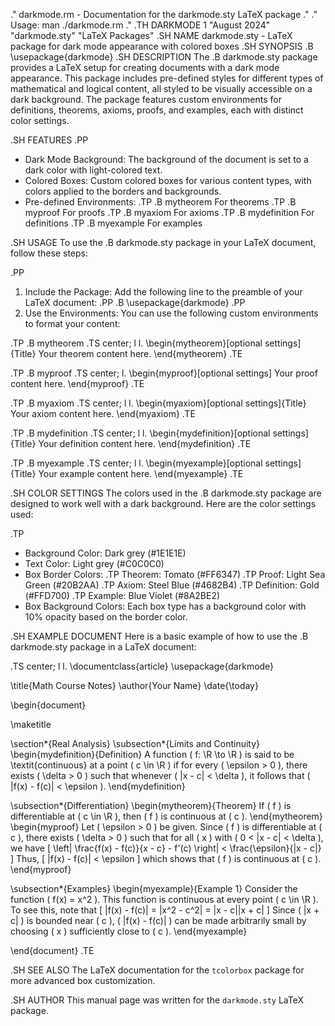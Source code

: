 .\" darkmode.rm - Documentation for the darkmode.sty LaTeX package
.\" 
.\" Usage: man ./darkmode.rm
.\"
.TH DARKMODE 1 "August 2024" "darkmode.sty" "LaTeX Packages"
.SH NAME
darkmode.sty \- LaTeX package for dark mode appearance with colored boxes
.SH SYNOPSIS
.B \usepackage{darkmode}
.SH DESCRIPTION
The
.B darkmode.sty
package provides a LaTeX setup for creating documents with a dark mode appearance. This package includes pre-defined styles for different types of mathematical and logical content, all styled to be visually accessible on a dark background. The package features custom environments for definitions, theorems, axioms, proofs, and examples, each with distinct color settings.

.SH FEATURES
.PP
- Dark Mode Background: The background of the document is set to a dark color with light-colored text.
- Colored Boxes: Custom colored boxes for various content types, with colors applied to the borders and backgrounds.
- Pre-defined Environments:
  .TP
  .B mytheorem
  For theorems
  .TP
  .B myproof
  For proofs
  .TP
  .B myaxiom
  For axioms
  .TP
  .B mydefinition
  For definitions
  .TP
  .B myexample
  For examples

.SH USAGE
To use the
.B darkmode.sty
package in your LaTeX document, follow these steps:

.PP
1. Include the Package: Add the following line to the preamble of your LaTeX document:
.PP
.B \usepackage{darkmode}
.PP
2. Use the Environments: You can use the following custom environments to format your content:

.TP
.B mytheorem
.TS
center;
l l.
\begin{mytheorem}[optional settings]{Title}
Your theorem content here.
\end{mytheorem}
.TE

.TP
.B myproof
.TS
center;
l.
\begin{myproof}[optional settings]
Your proof content here.
\end{myproof}
.TE

.TP
.B myaxiom
.TS
center;
l l.
\begin{myaxiom}[optional settings]{Title}
Your axiom content here.
\end{myaxiom}
.TE

.TP
.B mydefinition
.TS
center;
l l.
\begin{mydefinition}[optional settings]{Title}
Your definition content here.
\end{mydefinition}
.TE

.TP
.B myexample
.TS
center;
l l.
\begin{myexample}[optional settings]{Title}
Your example content here.
\end{myexample}
.TE

.SH COLOR SETTINGS
The colors used in the
.B darkmode.sty
package are designed to work well with a dark background. Here are the color settings used:

.TP
- Background Color: Dark grey (#1E1E1E)
- Text Color: Light grey (#C0C0C0)
- Box Border Colors:
  .TP
  Theorem: Tomato (#FF6347)
  .TP
  Proof: Light Sea Green (#20B2AA)
  .TP
  Axiom: Steel Blue (#4682B4)
  .TP
  Definition: Gold (#FFD700)
  .TP
  Example: Blue Violet (#8A2BE2)
- Box Background Colors: Each box type has a background color with 10% opacity based on the border color.

.SH EXAMPLE DOCUMENT
Here is a basic example of how to use the
.B darkmode.sty
package in a LaTeX document:

.TS
center;
l l.
\documentclass{article}
\usepackage{darkmode}

\title{Math Course Notes}
\author{Your Name}
\date{\today}

\begin{document}

\maketitle

\section*{Real Analysis}
\subsection*{Limits and Continuity}
\begin{mydefinition}{Definition}
A function \( f: \R \to \R \) is said to be \textit{continuous} at a point \( c \in \R \) if for every \( \epsilon > 0 \), there exists \( \delta > 0 \) such that whenever \( |x - c| < \delta \), it follows that \( |f(x) - f(c)| < \epsilon \).
\end{mydefinition}

\subsection*{Differentiation}
\begin{mytheorem}{Theorem}
If \( f \) is differentiable at \( c \in \R \), then \( f \) is continuous at \( c \).
\end{mytheorem}
\begin{myproof}
Let \( \epsilon > 0 \) be given. Since \( f \) is differentiable at \( c \), there exists \( \delta > 0 \) such that for all \( x \) with \( 0 < |x - c| < \delta \), we have
\[
\left| \frac{f(x) - f(c)}{x - c} - f'(c) \right| < \frac{\epsilon}{|x - c|}
\]
Thus,
\[
|f(x) - f(c)| < \epsilon
\]
which shows that \( f \) is continuous at \( c \).
\end{myproof}

\subsection*{Examples}
\begin{myexample}{Example 1}
Consider the function \( f(x) = x^2 \). This function is continuous at every point \( c \in \R \). To see this, note that
\[
|f(x) - f(c)| = |x^2 - c^2| = |x - c||x + c|
\]
Since \( |x + c| \) is bounded near \( c \), \( |f(x) - f(c)| \) can be made arbitrarily small by choosing \( x \) sufficiently close to \( c \).
\end{myexample}

\end{document}
.TE

.SH SEE ALSO
The LaTeX documentation for the `tcolorbox` package for more advanced box customization.

.SH AUTHOR
This manual page was written for the `darkmode.sty` LaTeX package.

